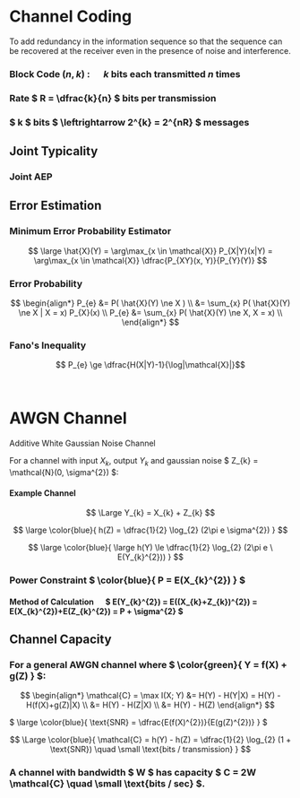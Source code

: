 # Channel Coding

To add redundancy in the information sequence so that
the sequence can be recovered at the receiver even in the
presence of noise and interference.

### Block Code $(n, k)$ : &emsp; $k$ bits each transmitted $n$ times

### Rate $ R = \dfrac{k}{n} $ bits per transmission

### $ k $ bits $ \leftrightarrow 2^{k} = 2^{nR} $ messages 


## Joint Typicality


### Joint AEP



## Error Estimation

### Minimum Error Probability Estimator 
$$ \large \hat{X}(Y) = \arg\max_{x \in \mathcal{X}} P_{X|Y}(x|Y) = \arg\max_{x \in \mathcal{X}} \dfrac{P_{XY}(x, Y)}{P_{Y}(Y)} $$ 

### Error Probability
$$ 
\begin{align*}
P_{e} &= P( \hat{X}(Y) \ne X ) \\ &= \sum_{x} P( \hat{X}(Y) \ne X | X = x) P_{X}(x) \\ P_{e} &= \sum_{x} P( \hat{X}(Y) \ne X, X = x) \\
\end{align*}
$$ 


### Fano's Inequality
$$ P_{e} \ge \dfrac{H(X|Y)-1}{\log|\mathcal{X}|}$$ 


</br>

# AWGN Channel
Additive White Gaussian Noise Channel

For a channel with input $X_{k}$, output $Y_{k}$ and gaussian noise $ Z_{k} = \mathcal{N}(0, \sigma^{2}) $:

#### Example Channel
$$ \Large Y_{k} = X_{k} + Z_{k} $$

$$ \large \color{blue}{ h(Z) = \dfrac{1}{2} \log_{2} (2\pi e \sigma^{2}) } $$

$$ \large \color{blue}{ \large h(Y) \le \dfrac{1}{2} \log_{2} (2\pi e \ E(Y_{k}^{2})) } $$ 

### Power Constraint $ \color{blue}{ P = E(X_{k}^{2}) } $

#### Method of Calculation &emsp; $ E(Y_{k}^{2}) = E((X_{k}+Z_{k})^{2}) = E(X_{k}^{2})+E(Z_{k}^{2}) = P + \sigma^{2} $

## Channel Capacity

### For a general AWGN channel where $ \color{green}{ Y = f(X) + g(Z) } $:

$$
\begin{align*}
\mathcal{C} = \max I(X; Y) &= H(Y) - H(Y|X) = H(Y) - H(f(X)+g(Z)|X) \\
&= H(Y) - H(Z|X) \\
&= H(Y) - H(Z)
\end{align*}
$$

$ \large \color{blue}{ \text{SNR} = \dfrac{E(f(X)^{2})}{E(g(Z)^{2})} } $
 
$$ \Large \color{blue}{
\mathcal{C} = h(Y) - h(Z) = \dfrac{1}{2} \log_{2} (1 + \text{SNR})
 \quad \small \text{bits / transmission} 
} $$

### A channel with bandwidth $ W $ has capacity $ C = 2W \mathcal{C} \quad \small \text{bits / sec} $.

 
